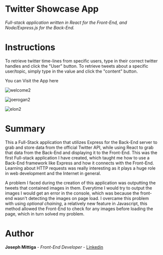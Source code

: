 # Twitter Showcase App

*Full-stack application written in React for the Front-End, and Node/Express.js for the Back-End.*


# Instructions

To retrieve twitter time-lines from specific users, type in their correct twitter handles and click the "User" button. To retrieve tweets about a specific user/topic, simply type in the value and click the "content" button.

You can Visit the App here

![welcome2](https://user-images.githubusercontent.com/55517078/108610476-ded07900-73a3-11eb-9bb2-26fae45dbf96.JPG)

![joerogan2](https://user-images.githubusercontent.com/55517078/108610482-eb54d180-73a3-11eb-935a-405955020a47.JPG)

![elon2](https://user-images.githubusercontent.com/55517078/108610487-f445a300-73a3-11eb-904a-2e5e8a49b344.JPG)

# Summary 

This a Full-Stack application that utilizes Express for the Back-End server to grab and store data from the official Twitter API, while using React to grab that data from the Back-End and displaying it to the Front-End.
This was the first Full-stack application I have created, which taught me how to use a Back-End framework like Express and how it connects with the Front-End. Learning about HTTP requests was really interesting as it plays a huge role in web development and the Internet in general.

A problem I faced during the creation of this application was outputting the tweets that contained images in them. Everytime I would try to output the images I would get an error in the console, which was because the front-end wasn't detecting the images on page load. I overcame this problem with using *optional chaining*, a relatively new feature in Javascript, this method allowed the Front-End to check for any images before loading the page, which in turn solved my problem. 

# Author 

**Joseph Mittiga** - *Front-End Developer* - [Linkedin](https://www.linkedin.com/in/joseph-mittiga-939121203/)